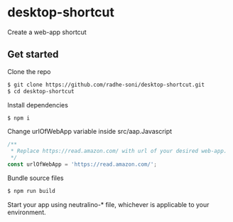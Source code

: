 # desktop-shortcut

Create a web-app shortcut

## Get started

Clone the repo 

```bash
$ git clone https://github.com/radhe-soni/desktop-shortcut.git
$ cd desktop-shortcut
```

Install dependencies 

```bash
$ npm i
```
Change urlOfWebApp variable inside src/aap.Javascript
```js
/**
 * Replace https://read.amazon.com/ with url of your desired web-app.
 */
const urlOfWebApp = 'https://read.amazon.com/';
```

Bundle source files

```bash
$ npm run build
```
Start your app using neutralino-* file, whichever is applicable to your environment.
